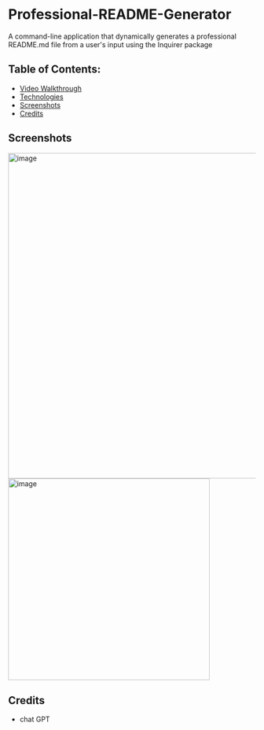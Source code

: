 # Professional-README-Generator
A command-line application that dynamically generates a professional README.md file from a user's input using the Inquirer package

## Table of Contents:
- [Video Walkthrough](https://www.youtube.com/watch?v=Pvf1HIAq-yQ)
- [Technologies](#Technologies)
- [Screenshots](Screenshots)
- [Credits](Credits)

## Screenshots
<img width="662" alt="image" src="https://github.com/00shivani/Professional-README-Generator/assets/126500106/82c17447-9c45-4eaa-a569-29c6e33648ad">
<img width="410" alt="image" src="https://github.com/00shivani/Professional-README-Generator/assets/126500106/15fbf248-3947-44b8-8363-b991e6983c12">

## Credits
- chat GPT


